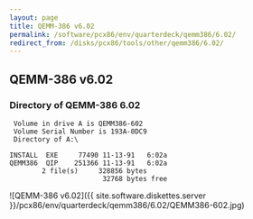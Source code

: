```yaml
---
layout: page
title: QEMM-386 v6.02
permalink: /software/pcx86/env/quarterdeck/qemm386/6.02/
redirect_from: /disks/pcx86/tools/other/qemm386/6.02/
---
```


QEMM-386 v6.02
--------------

### Directory of QEMM-386 6.02

	 Volume in drive A is QEMM386-602
	 Volume Serial Number is 193A-0DC9
	 Directory of A:\

	INSTALL  EXE     77490 11-13-91   6:02a
	QEMM386  QIP    251366 11-13-91   6:02a
	        2 file(s)     328856 bytes
	                       32768 bytes free

![QEMM-386 v6.02]({{ site.software.diskettes.server }}/pcx86/env/quarterdeck/qemm386/6.02/QEMM386-602.jpg)
